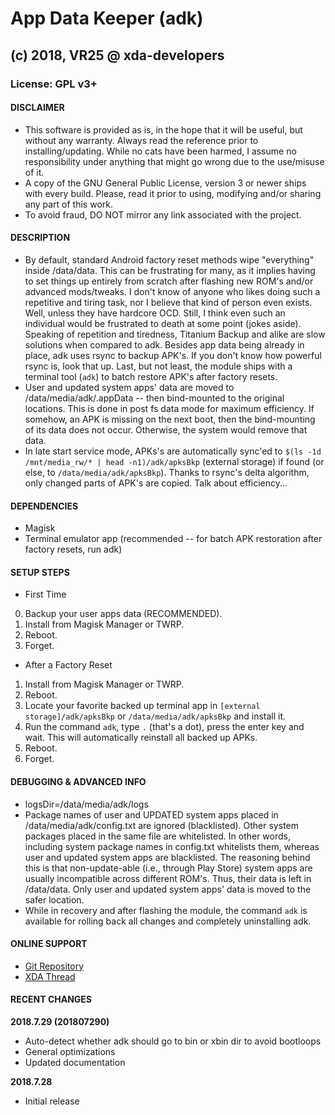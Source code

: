 # App Data Keeper (adk) 
## (c) 2018, VR25 @ xda-developers
### License: GPL v3+



#### DISCLAIMER

- This software is provided as is, in the hope that it will be useful, but without any warranty. Always read the reference prior to installing/updating. While no cats have been harmed, I assume no responsibility under anything that might go wrong due to the use/misuse of it.
- A copy of the GNU General Public License, version 3 or newer ships with every build. Please, read it prior to using, modifying and/or sharing any part of this work.
- To avoid fraud, DO NOT mirror any link associated with the project.



#### DESCRIPTION

- By default, standard Android factory reset methods wipe "everything" inside /data/data. This can be frustrating for many, as it implies having to set things up entirely from scratch after flashing new ROM's and/or advanced mods/tweaks. I don't know of anyone who likes doing such a repetitive and tiring task, nor I believe that kind of person even exists. Well, unless they have hardcore OCD. Still, I think even such an individual would be frustrated to death at some point (jokes aside). Speaking of repetition and tiredness, Titanium Backup and alike are slow solutions when compared to adk. Besides app data being already in place, adk uses rsync to backup APK's. If you don't know how powerful rsync is, look that up. Last, but not least, the module ships with a terminal tool (`adk`) to batch restore APK's after factory resets.
- User and updated system apps' data are moved to /data/media/adk/.appData -- then bind-mounted to the original locations. This is done in post fs data mode for maximum efficiency. If somehow, an APK is missing on the next boot, then the bind-mounting of its data does not occur. Otherwise, the system would remove that data.
- In late start service mode, APKs's are automatically sync'ed to `$(ls -1d /mnt/media_rw/* | head -n1)/adk/apksBkp` (external storage) if found (or else, to `/data/media/adk/apksBkp`). Thanks to rsync's delta algorithm, only changed parts of APK's are copied. Talk about efficiency...



#### DEPENDENCIES

- Magisk
- Terminal emulator app (recommended -- for batch APK restoration after factory resets, run adk)



#### SETUP STEPS

- First Time
0. Backup your user apps data (RECOMMENDED).
1. Install from Magisk Manager or TWRP.
2. Reboot.
3. Forget.

- After a Factory Reset
1. Install from Magisk Manager or TWRP.
2. Reboot.
3. Locate your favorite backed up terminal app in `[external storage]/adk/apksBkp` or `/data/media/adk/apksBkp` and install it.
4. Run the command `adk`, type `.` (that's a dot), press the enter key and wait. This will automatically reinstall all backed up APKs.
5. Reboot.
6. Forget.



#### DEBUGGING & ADVANCED INFO

- logsDir=/data/media/adk/logs
- Package names of user and UPDATED system apps placed in /data/media/adk/config.txt are ignored (blacklisted). Other system packages placed in the same file are whitelisted. In other words, including system package names in config.txt whitelists them, whereas user and updated system apps are blacklisted. The reasoning behind this is that non-update-able (i.e., through Play Store) system apps are usually incompatible across different ROM's. Thus, their data is left in /data/data. Only user and updated system apps' data is moved to the safer location.
- While in recovery and after flashing the module, the command `adk` is available for rolling back all changes and completely uninstalling adk.



#### ONLINE SUPPORT

- [Git Repository](https://github.com/Magisk-Modules-Repo/App-Data-Keeper)
- [XDA Thread](https://forum.xda-developers.com/apps/magisk/magisk-module-app-data-keeper-adk-t3822278)



#### RECENT CHANGES

**2018.7.29 (201807290)**
- Auto-detect whether adk should go to bin or xbin dir to avoid bootloops
- General optimizations
- Updated documentation

**2018.7.28**
- Initial release
